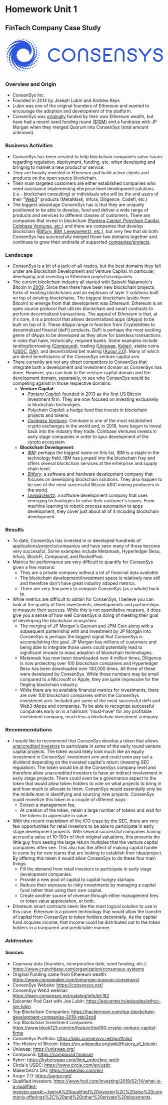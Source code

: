 # Homework Unit 1
## FinTech Company Case Study

![Consensys Logo](./Images/consensys_logo.png)

### Overview and Origin
* ConsenSys Inc.
* Founded in 2014 by Joseph Lubin and Andrew Keys
* Lubin was one of the original founders of Ethereum and wanted to encourage the adoption and development of the platform.  
* ConsenSys was [originally](https://www.coinspeaker.com/jpmorgan-quorum-consensys/) funded by their own Ethereum wealth, but have had a recent seed funding round ([$10M](https://www.crunchbase.com/organization/consensus-systems/company_financials)) and a fundraise with JP Morgan when they merged Quorum into ConsenSys (total amount unknown).  

### Business Activities
* ConsenSys has been created to help blockchain companies solve issues regarding regulation, deployment, funding, etc. when developing and bringing to market a new product or service.  
* They are heavily invested in Ethereum and build active clients and products on the open source blockchain.
* Their main targeted customers are either established companies who need assistance implementing eterprise level development solutions (i.e.- blockchain consulting) or individuals who will be the end users of their "[Web3](https://learn.consensys.net/catalog/info/id:182)" products (MetaMask, Infura, Diligence, Codefi, etc.)
* The biggest advantage ConsenSys has is that they are uniquely positioned to be able to develop, fund and deliver a wide range of products and services to different classes of customers.  There are companies that invest in blockchain ([Pantera Capital, Polychain Capital, Coinbase Ventures, etc.](https://www.block123.com/en/feature/top100-crypto-venture-capital-firms)) and there are companies that develop blockchain ([Bitfury, IBM, LeewayHertz, etc.](https://hackernoon.com/top-blockchain-development-companies-2019-rebi3zo8)), but very few that do both. ConsenSys has successfully merged those two domains together and continues to grow their umbrella of supported [companies/projects](https://labs.consensys.net/portfolio/).

### Landscape
* ConsenSys is a bit of a jack-of-all-trades, but the best domains they fall under are Blockchain Development and Venture Capital. In particular, developing and investing in Ethereum projects/companies.
* The current blockchain industry all started with Satoshi Nakamoto's Bitcoin in [2009](https://en.wikipedia.org/wiki/History_of_bitcoin).  Since then there have been new blockchain projects, forks of existing blockchains and an explosion of layer 2 solutions built on top of existing blockchains.  The biggest blockchain (aside from Bitcoin) to emerge from that development was Ethereum.  Ethereum is an open source protocol that utilizes blockchain and smart contracts to perform decentralized transactions. The appeal of Ethereum is that, at it's core, it is a protocol that allows decentralized apps (dApps) to be built on top of it. These dApps range in function from Cryptokitties to decentralized finacial (deFi) products.  DeFi is perhaps the most exciting genre of dApps to be developed as they allow for bankless transactions in roles that have, historically, required banks.  Some examples include lending/borrowing ([Compound](https://compound.finance/)), trading ([Uniswap](https://uniswap.org/), [Kyber](https://kyberswap.com/limit_order/knc-weth)), stable coins ([USDC](https://www.circle.com/en/usdc), [DAI](https://makerdao.com/en/)), and decentralized bet making ([Augur 2.0](https://augur.net/)). Many of which are direct beneficiaries of the ConsenSys venture capital arm.
* There currently are not any direct competitors to ConsenSys that integrate both a development and investment domain as ConsenSys has done.  However, you can look to the venture capital domain and the development domain, separately, to see who ConsenSys would be competing against in those respective domains:
    * **Venture Capital**:
        * _[Pantera Capital](https://www.panteracapital.com/about)_: founded in 2013 as the first US Bitcoin investment firm.  They are now focused on investing exclusively in blockchain technolgies. 
        * _Polychain Capital_: a hedge fund that invests in blockchain projects and tokens.  
        * _[Coinbase Ventures](https://ventures.coinbase.com/)_: Coinbase is one of the most established crypto exchanges in the world and, in 2018, have begun to invest back into the industry they trade. Coinbase Ventures invests in early stage companies in order to spur development of the cyrpto ecosystem.
    * **Blockchain Development**:
        * _[IBM](https://www.ibm.com/blockchain)_: perhaps the biggest name on this list, IBM is a staple in the technology field.  IBM has jumped into the blockchain fray and offers several blockchain services at the enterprise and supply chain level.
        * _[Bitfury](https://bitfury.com/)_: a software and hardware development company that focuses on developing blockchain solutions. They also happen to be one of the most successful Bitcoin ASIC mining producers in the world. 
        * _[LeewayHertz](https://www.leewayhertz.com/)_: a software development company that uses emerging technologies to solve their customer's issues.  From machine learning to robotic process automation to apps development, they cover just about all of it including blockchain development.


### Results
* To date, ConsenSys has invested in or developed hundreds of applications/projects/companies and have seen many of those become very successful.  Some examples include Metamask, Hyperledger Besu, Infura, BlockFi, Compound, and RocketPool.  
* Metrics for performance are very difficult to quantify for ConsenSys given a few reasons:
    * They are a private company without a lot of financial data available.
    * The blockchain development/investment space is relatively new still and therefore don't have great industry adoped metrics.
    * There are very few peers to compare ConsenSys (as a whole) back to.  
* While metrics are difficult to obtain for ConsenSys, I believe you can look at the quality of their investments, developments and partnerships to measure their success.  While this is not quantitative measure, it does give you a sense of how well ConsenSys is doing of meeting their goal of developing the blockchain ecosystem.
    * The merging of JP Morgan's Quorum and JPM Coin along with a subsequent parternship with and investment by JP Morgan into ConsenSys is perhaps the biggest signal that ConsenSys is accomplishing this goal.  JP Morgan has millions of customers and being able to integrate those users could potentially lead to significant inroads to mass adoption of blockchain technologies.  
    * Metamask has now been downloaded over 4 million times, Diligence is now protecting over 100 blockchain companies and Hyperledger Besu has been downloaded over 130,000 times.  All three of these were developed by ConsenSys.  While those numbers may be small compared to a Microsoft or Apple, they are quite impressive for the flegling blockchain industry.  
    * While there are no available financial metrics for investments, there are over 100 blockchain companies within the ConsenSys investment arm. Included are some of the most successful deFi and Web3 dApps and companies.  To be able to recognize successful companies early on is a hallmark "must-have" for any profitable investment company, much less a blockchain investment company.  

### Recommendations
* I would like to recommend that ConsenSys develop a token that allows [unaccredited investors](https://www.fool.com/investing/2018/02/14/what-is-a-qualified-investor.aspx#:~:text=A%20qualified%20investor%2C%20also%20commonly,offerings%2C%20and%20other%20private%20placements.) to participate in some of the early round venture capital projects.  The token would likely look much like an equity investment in ConsenSys' investment arm and could even pay out a dividend depending on the invested capital's return (meaning SEC regulation).  The token would be at the ConsenSys company level and therefore allow unaccredited investors to have an indirect involvement in early stage projects.  There could even be a governance aspect to the token that would allow token holders to vote on what projects to bring in and how much to allocate to them.  ConsenSys would essentially only be the middle man in identifying and sourcing new projects.  ConsenSys could monetize this token in a couple of different ways:
    * Extract a management fee,
    * At creation of the token, retain a large number of tokens and wait for the tokens to appreciate in value.
* With the recent crackdown of the ICO craze by the SEC, there are very few opportunities for retail investors to be able to participate in early stage development projects.  With several successful companies having accrued a value of 10-100x of their original valuations, this prevents the little guy from seeing the large return multiples that the venture capital companies often see.  This also has the affect of making capital harder to come by for new teams that are looking to establish their idea/project.  By offering this token it would allow ConsenSys to do these four main things:
    * Fill the demand from retail investors to participate in early stage development companies.
    * Provide a new pool of capital to capital hungry startups.
    * Reduce their exposure to risky investments by managing a capital fund rather than using their own capital. 
    * Create another source of revenue through either management fees or token value appreciation, or both.
* Ethereum smart contracts seem like the most logical solution to use in this case.  Ethereum is a proven technology that would allow the transfer of capital from ConsenSys to token holders decentrally.  As the capital fund acquires income, that income could be distributed out to the token holders in a tranparent and predictable manner.


### _Addendum_
#### Sources:
* Copmany data (founders, incorporation date, seed funding, etc.): https://www.crunchbase.com/organization/consensus-systems
* Original Funding came from Ethereum wealth: https://www.coinspeaker.com/jpmorgan-quorum-consensys/
* ConsenSys Website: https://consensys.net/
* ConsenSys Web3 webinar: https://learn.consensys.net/catalog/info/id:182
* Epicenter Pod Cast with Joe Lubin: https://epicenter.tv/episodes/ethcc-joe-lubin
* Top Blockchain Companies: https://hackernoon.com/top-blockchain-development-companies-2019-rebi3zo8
* Top Blockchain Investment companies: https://www.block123.com/en/feature/top100-crypto-venture-capital-firms
* ConsenSys Portfolio: https://labs.consensys.net/portfolio/
* The History of Bitcoin: https://en.wikipedia.org/wiki/History_of_bitcoin
* Uniswap: https://uniswap.org/
* Compound: https://compound.finance/
* Kyber: https://kyberswap.com/limit_order/knc-weth
* Circle's USDC: https://www.circle.com/en/usdc
* MakerDAO's DAI: https://makerdao.com/en/
* Augur 2.0: https://augur.net/
* Qualified Investors: https://www.fool.com/investing/2018/02/14/what-is-a-qualified-investor.aspx#:~:text=A%20qualified%20investor%2C%20also%20commonly,offerings%2C%20and%20other%20private%20placements.

